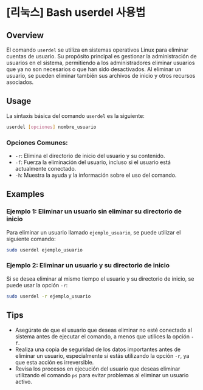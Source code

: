 # [리눅스] Bash userdel 사용법

## Overview
El comando `userdel` se utiliza en sistemas operativos Linux para eliminar cuentas de usuario. Su propósito principal es gestionar la administración de usuarios en el sistema, permitiendo a los administradores eliminar usuarios que ya no son necesarios o que han sido desactivados. Al eliminar un usuario, se pueden eliminar también sus archivos de inicio y otros recursos asociados.

## Usage
La sintaxis básica del comando `userdel` es la siguiente:

```bash
userdel [opciones] nombre_usuario
```

### Opciones Comunes:
- `-r`: Elimina el directorio de inicio del usuario y su contenido.
- `-f`: Fuerza la eliminación del usuario, incluso si el usuario está actualmente conectado.
- `-h`: Muestra la ayuda y la información sobre el uso del comando.

## Examples
### Ejemplo 1: Eliminar un usuario sin eliminar su directorio de inicio
Para eliminar un usuario llamado `ejemplo_usuario`, se puede utilizar el siguiente comando:

```bash
sudo userdel ejemplo_usuario
```

### Ejemplo 2: Eliminar un usuario y su directorio de inicio
Si se desea eliminar al mismo tiempo el usuario y su directorio de inicio, se puede usar la opción `-r`:

```bash
sudo userdel -r ejemplo_usuario
```

## Tips
- Asegúrate de que el usuario que deseas eliminar no esté conectado al sistema antes de ejecutar el comando, a menos que utilices la opción `-f`.
- Realiza una copia de seguridad de los datos importantes antes de eliminar un usuario, especialmente si estás utilizando la opción `-r`, ya que esta acción es irreversible.
- Revisa los procesos en ejecución del usuario que deseas eliminar utilizando el comando `ps` para evitar problemas al eliminar un usuario activo.